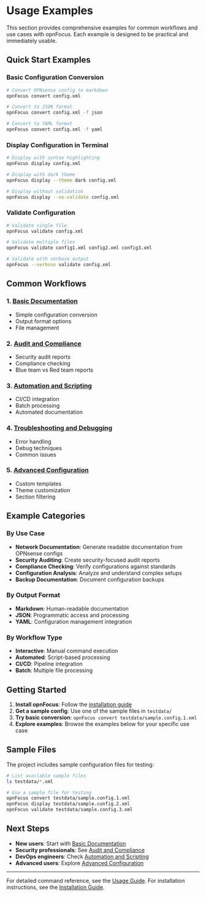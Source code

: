 # Usage Examples

This section provides comprehensive examples for common workflows and use cases with opnFocus. Each example is designed to be practical and immediately usable.

## Quick Start Examples

### Basic Configuration Conversion

```bash
# Convert OPNsense config to markdown
opnFocus convert config.xml

# Convert to JSON format
opnFocus convert config.xml -f json

# Convert to YAML format
opnFocus convert config.xml -f yaml
```

### Display Configuration in Terminal

```bash
# Display with syntax highlighting
opnFocus display config.xml

# Display with dark theme
opnFocus display --theme dark config.xml

# Display without validation
opnFocus display --no-validate config.xml
```

### Validate Configuration

```bash
# Validate single file
opnFocus validate config.xml

# Validate multiple files
opnFocus validate config1.xml config2.xml config3.xml

# Validate with verbose output
opnFocus --verbose validate config.xml
```

## Common Workflows

### 1. [Basic Documentation](basic-documentation.md)

- Simple configuration conversion
- Output format options
- File management

### 2. [Audit and Compliance](audit-compliance.md)

- Security audit reports
- Compliance checking
- Blue team vs Red team reports

### 3. [Automation and Scripting](automation-scripting.md)

- CI/CD integration
- Batch processing
- Automated documentation

### 4. [Troubleshooting and Debugging](troubleshooting.md)

- Error handling
- Debug techniques
- Common issues

### 5. [Advanced Configuration](advanced-configuration.md)

- Custom templates
- Theme customization
- Section filtering

## Example Categories

### By Use Case

- **Network Documentation**: Generate readable documentation from OPNsense configs
- **Security Auditing**: Create security-focused audit reports
- **Compliance Checking**: Verify configurations against standards
- **Configuration Analysis**: Analyze and understand complex setups
- **Backup Documentation**: Document configuration backups

### By Output Format

- **Markdown**: Human-readable documentation
- **JSON**: Programmatic access and processing
- **YAML**: Configuration management integration

### By Workflow Type

- **Interactive**: Manual command execution
- **Automated**: Script-based processing
- **CI/CD**: Pipeline integration
- **Batch**: Multiple file processing

## Getting Started

1. **Install opnFocus**: Follow the [installation guide](../user-guide/installation.md)
2. **Get a sample config**: Use one of the sample files in `testdata/`
3. **Try basic conversion**: `opnFocus convert testdata/sample.config.1.xml`
4. **Explore examples**: Browse the examples below for your specific use case

## Sample Files

The project includes sample configuration files for testing:

```bash
# List available sample files
ls testdata/*.xml

# Use a sample file for testing
opnFocus convert testdata/sample.config.1.xml
opnFocus display testdata/sample.config.2.xml
opnFocus validate testdata/sample.config.3.xml
```

## Next Steps

- **New users**: Start with [Basic Documentation](basic-documentation.md)
- **Security professionals**: See [Audit and Compliance](audit-compliance.md)
- **DevOps engineers**: Check [Automation and Scripting](automation-scripting.md)
- **Advanced users**: Explore [Advanced Configuration](advanced-configuration.md)

---

For detailed command reference, see the [Usage Guide](../user-guide/usage.md).
For installation instructions, see the [Installation Guide](../user-guide/installation.md).
